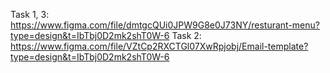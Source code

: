 Task 1, 3: https://www.figma.com/file/dmtgcQUi0JPW9G8e0J73NY/resturant-menu?type=design&t=IbTbj0D2mk2shT0W-6
Task 2: https://www.figma.com/file/VZtCp2RXCTGl07XwRpjobj/Email-template?type=design&t=IbTbj0D2mk2shT0W-6
